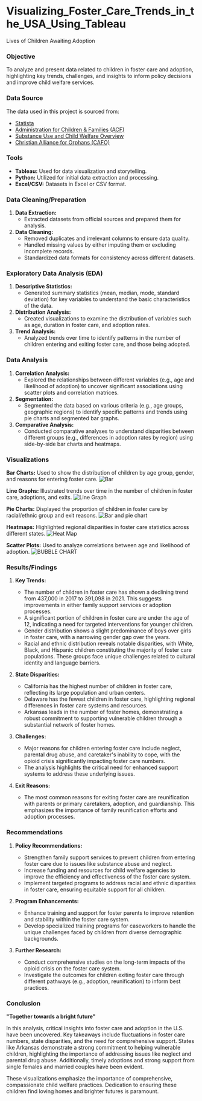 # Visualizing_Foster_Care_Trends_in_the_USA_Using_Tableau

Lives of Children Awaiting Adoption 

### Objective

To analyze and present data related to children in foster care and adoption, highlighting key trends, challenges, and insights to inform policy decisions and improve child welfare services.

### Data Source

The data used in this project is sourced from:
- [Statista](https://www.statista.com/statistics/255357/number-of-children-in-foster-care-in-the-united-states/)
- [Administration for Children & Families (ACF)](https://www.acf.hhs.gov/cb/research-data-technology/statistics-research/afcars)
- [Substance Use and Child Welfare Overview](https://www.aspe.hhs.gov/sites/default/files/migrated_legacy_files/179966/SubstanceUseChildWelfareOverview.pdf)
- [Christian Alliance for Orphans (CAFO)](https://cafo.org/foster-care-statistics/#:~:text=There%20are%20currently%20391%2C000%20children%20in%20foster%20care%20in%20the%20United%20States)

### Tools

- **Tableau:** Used for data visualization and storytelling.
- **Python:** Utilized for initial data extraction and processing.
- **Excel/CSV:** Datasets in Excel or CSV format.

### Data Cleaning/Preparation

1. **Data Extraction:**
     - Extracted datasets from official sources and prepared them for analysis.
3. **Data Cleaning:** 
   - Removed duplicates and irrelevant columns to ensure data quality.
   - Handled missing values by either imputing them or excluding incomplete records.
   - Standardized data formats for consistency across different datasets.
  
### Exploratory Data Analysis (EDA)

1. **Descriptive Statistics:**
     - Generated summary statistics (mean, median, mode, standard deviation) for key variables to understand the basic characteristics of the data.
3. **Distribution Analysis:**
     - Created visualizations to examine the distribution of variables such as age, duration in foster care, and adoption rates.
5. **Trend Analysis:**
     - Analyzed trends over time to identify patterns in the number of children entering and exiting foster care, and those being adopted.
  
### Data Analysis
1. **Correlation Analysis:**
   -  Explored the relationships between different variables (e.g., age and likelihood of adoption) to uncover significant associations using scatter plots and correlation matrices.
2. **Segmentation:**
    -  Segmented the data based on various criteria (e.g., age groups, geographic regions) to identify specific patterns and trends using pie charts and segmented bar graphs.
3. **Comparative Analysis:**
    - Conducted comparative analyses to understand disparities between different groups (e.g., differences in adoption rates by region) using side-by-side bar charts and heatmaps.

### Visualizations
**Bar Charts:** Used to show the distribution of children by age group, gender, and reasons for entering foster care.
![Bar](https://github.com/Venu-Jakkula/Visualizing-Foster-Care-Trends-in-the-USA-Using-Tableau/assets/171456105/d0f90f36-0c1c-41c9-a3ac-44085d37466b)

**Line Graphs:** Illustrated trends over time in the number of children in foster care, adoptions, and exits.
![Line Graph](https://github.com/Venu-Jakkula/Visualizing-Foster-Care-Trends-in-the-USA-Using-Tableau/assets/171456105/e2644f36-5e6f-4fbe-8e3f-16475678727e)

**Pie Charts:** Displayed the proportion of children in foster care by racial/ethnic group and exit reasons.
![Bar and pie chart](https://github.com/Venu-Jakkula/Visualizing-Foster-Care-Trends-in-the-USA-Using-Tableau/assets/171456105/5dd69c5a-d218-445d-8ed3-023609ca8a23)

**Heatmaps:** Highlighted regional disparities in foster care statistics across different states.
![Heat Map](https://github.com/Venu-Jakkula/Visualizing-Foster-Care-Trends-in-the-USA-Using-Tableau/assets/171456105/e8e6a34b-39c8-4cf0-a3ca-008505ea8651)

**Scatter Plots:** Used to analyze correlations between age and likelihood of adoption.
![BUBBLE CHART](https://github.com/Venu-Jakkula/Visualizing-Foster-Care-Trends-in-the-USA-Using-Tableau/assets/171456105/5d7b468e-3829-4d22-8ed6-10b221e36761)


### Results/Findings

1. **Key Trends:**
   - The number of children in foster care has shown a declining trend from 437,000 in 2017 to 391,098 in 2021. This suggests improvements in either family support services or adoption processes.
   - A significant portion of children in foster care are under the age of 12, indicating a need for targeted interventions for younger children.
   - Gender distribution shows a slight predominance of boys over girls in foster care, with a narrowing gender gap over the years.
   - Racial and ethnic distribution reveals notable disparities, with White, Black, and Hispanic children constituting the majority of foster care populations. These groups face unique challenges related to cultural identity and language barriers.

2. **State Disparities:**
   - California has the highest number of children in foster care, reflecting its large population and urban centers.
   - Delaware has the fewest children in foster care, highlighting regional differences in foster care systems and resources.
   - Arkansas leads in the number of foster homes, demonstrating a robust commitment to supporting vulnerable children through a substantial network of foster homes.

3. **Challenges:**
   - Major reasons for children entering foster care include neglect, parental drug abuse, and caretaker's inability to cope, with the opioid crisis significantly impacting foster care numbers.
   - The analysis highlights the critical need for enhanced support systems to address these underlying issues.

4. **Exit Reasons:**
   - The most common reasons for exiting foster care are reunification with parents or primary caretakers, adoption, and guardianship. This emphasizes the importance of family reunification efforts and adoption processes.

### Recommendations

1. **Policy Recommendations:**
   - Strengthen family support services to prevent children from entering foster care due to issues like substance abuse and neglect.
   - Increase funding and resources for child welfare agencies to improve the efficiency and effectiveness of the foster care system.
   - Implement targeted programs to address racial and ethnic disparities in foster care, ensuring equitable support for all children.

2. **Program Enhancements:**
   - Enhance training and support for foster parents to improve retention and stability within the foster care system.
   - Develop specialized training programs for caseworkers to handle the unique challenges faced by children from diverse demographic backgrounds.

3. **Further Research:**
   - Conduct comprehensive studies on the long-term impacts of the opioid crisis on the foster care system.
   - Investigate the outcomes for children exiting foster care through different pathways (e.g., adoption, reunification) to inform best practices.

### Conclusion

**"Together towards a bright future"**

In this analysis, critical insights into foster care and adoption in the U.S. have been uncovered. Key takeaways include fluctuations in foster care numbers, state disparities, and the need for comprehensive support. States like Arkansas demonstrate a strong commitment to helping vulnerable children, highlighting the importance of addressing issues like neglect and parental drug abuse. Additionally, timely adoptions and strong support from single females and married couples have been evident.

These visualizations emphasize the importance of comprehensive, compassionate child welfare practices. Dedication to ensuring these children find loving homes and brighter futures is paramount.

